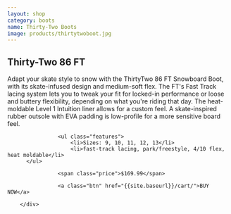 ```yaml
---
layout: shop
category: boots
name: Thirty-Two Boots
image: products/thirtytwoboot.jpg
---
```



<div class="media-body">
         	<h2 class="title">Thirty-Two 86 FT</h2>
							<p>Adapt your skate style to snow with the ThirtyTwo 86 FT Snowboard Boot, with its skate-infused design and medium-soft flex. The FT's Fast Track lacing system lets you to tweak your fit for locked-in performance or loose and buttery flexibility, depending on what you're riding that day. The heat-moldable Level 1 Intuition liner allows for a custom feel. A skate-inspired rubber outsole with EVA padding is low-profile for a more sensitive board feel.</p>
					
					<ul class="features">
						<li>Sizes: 9, 10, 11, 12, 13</li>
						<li>fast-track lacing, park/freestyle, 4/10 flex, heat moldable</li>
          </ul>
				
					<span class="price">$169.99</span>
					
					<a class="btn" href="{{site.baseurl}}/cart/">BUY NOW</a> 
     
        </div>